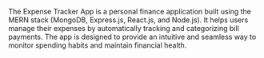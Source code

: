 The Expense Tracker App is a personal finance application built using the MERN stack (MongoDB, Express.js, React.js, and Node.js). 
It helps users manage their expenses by automatically tracking and categorizing bill payments. 
The app is designed to provide an intuitive and seamless way to monitor spending habits and maintain financial health.
